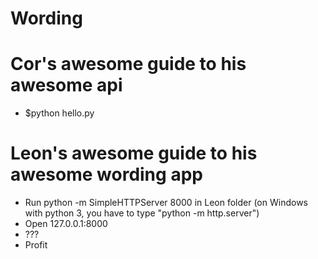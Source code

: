 # Wording

# Cor's awesome guide to his awesome api
* $python hello.py 

# Leon's awesome guide to his awesome wording app
* Run python -m SimpleHTTPServer 8000 in Leon folder (on Windows with python 3, you have to type "python -m http.server")
* Open 127.0.0.1:8000
* ???
* Profit
